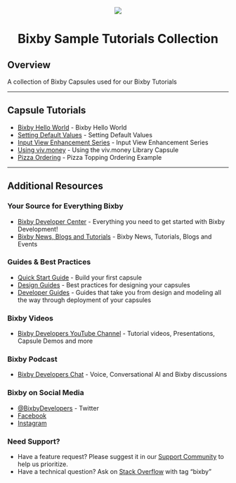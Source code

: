 <p align="Center">
  <img src="https://bixbydevelopers.com/dev/docs-assets/resources/dev-guide/bixby_logo_github-11221940070278028369.png">
  <br/>
  <h1 align="Center">Bixby Sample Tutorials Collection</h1>
</p>

## Overview

A collection of Bixby Capsules used for our Bixby Tutorials

---

## Capsule Tutorials
- [Bixby Hello World](../../tree/main/bixby-hello-world) - Bixby Hello World
- [Setting Default Values](../../tree/main/setting-default-values) - Setting Default Values 
- [Input View Enhancement Series](../../tree/main/input-view-enhancements) - Input View Enhancement Series
- [Using viv.money](../../tree/main/viv.money-example) - Using the viv.money Library Capsule
- [Pizza Ordering](../../tree/main/pizza-order) - Pizza Topping Ordering Example

---

## Additional Resources

### Your Source for Everything Bixby

- [Bixby Developer Center](http://bixbydevelopers.com) - Everything you need to get started with Bixby Development!
- [Bixby News, Blogs and Tutorials](https://bixby.developer.samsung.com/) - Bixby News, Tutorials, Blogs and Events

### Guides & Best Practices

- [Quick Start Guide](https://bixbydevelopers.com/dev/docs/get-started/quick-start) - Build your first capsule
- [Design Guides](https://bixbydevelopers.com/dev/docs/dev-guide/design-guides) - Best practices for designing your capsules
- [Developer Guides](https://bixbydevelopers.com/dev/docs/dev-guide/developers) - Guides that take you from design and modeling all the way through deployment of your capsules

### Bixby Videos

- [Bixby Developers YouTube Channel](https://www.youtube.com/c/bixbydevelopers) - Tutorial videos, Presentations, Capsule Demos and more

### Bixby Podcast

- [Bixby Developers Chat](http://bixbydev.buzzsprout.com/) - Voice, Conversational AI and Bixby discussions

### Bixby on Social Media

- [@BixbyDevelopers](https://twitter.com/bixbydevelopers) - Twitter
- [Facebook](https://facebook.com/BixbyDevelopers)
- [Instagram](https://www.instagram.com/bixbydevelopers/)

### Need Support?

- Have a feature request? Please suggest it in our [Support Community](https://support.bixbydevelopers.com/hc/en-us/community/topics/360000183273-Feature-Requests) to help us prioritize.
- Have a technical question? Ask on [Stack Overflow](https://stackoverflow.com/questions/tagged/bixby) with tag “bixby”
